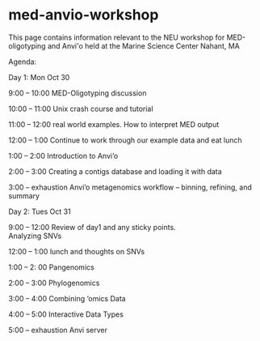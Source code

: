 # med-anvio-workshop
This page contains information relevant to the NEU workshop for MED-oligotyping and Anvi'o held at the Marine Science Center Nahant, MA

Agenda:

Day 1: Mon Oct 30

9:00 – 10:00
MED-Oligotyping discussion 

10:00 – 11:00
Unix crash course and tutorial

11:00 – 12:00
real world examples.  How to interpret MED output 

12:00 – 1:00
Continue to work through our example data and eat lunch

1:00 – 2:00
Introduction to Anvi’o 

2:00 – 3:00
Creating a contigs database and loading it with data

3:00 – exhaustion
Anvi’o metagenomics workflow – binning, refining, and summary


Day 2: Tues Oct 31

9:00 – 12:00
Review of day1 and any sticky points.  
Analyzing SNVs

12:00 – 1:00
lunch and thoughts on SNVs

1:00 – 2: 00
Pangenomics

2:00 – 3:00
Phylogenomics

3:00 – 4:00
Combining ‘omics Data

4:00 – 5:00
Interactive Data Types

5:00 – exhaustion
Anvi server
